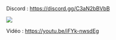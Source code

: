 Discord : https://discord.gg/C3aN2bBVbB

<img src="https://i.imgur.com/QMAplZd.png">

Vidéo : https://youtu.be/iFYk-nwsdEg

